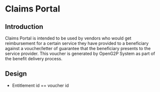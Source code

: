 # Claims Portal

## Introduction

Claims Portal is intended to be used by vendors who would get reimbursement for a certain service they have provided to a beneficiary against a voucher/letter of guarantee that the beneficiary presents to the service provider.  This voucher is generated by OpenG2P System as part of the benefit delivery process. &#x20;

## Design

* Entitlement id == voucher id&#x20;
